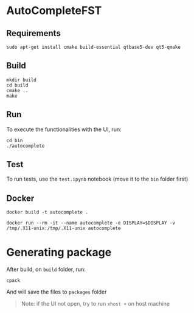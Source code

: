# AutoCompleteFST

## Requirements
```
sudo apt-get install cmake build-essential qtbase5-dev qt5-qmake
```

## Build

```
mkdir build
cd build
cmake ..
make
```

## Run
To execute the functionalities with the UI, run:
```
cd bin
./autocomplete
```

## Test
 To run tests, use the `test.ipynb` notebook (move it to the `bin` folder first)

## Docker
```
docker build -t autocomplete .
```

```
docker run --rm -it --name autocomplete -e DISPLAY=$DISPLAY -v /tmp/.X11-unix:/tmp/.X11-unix autocomplete
```

# Generating package
After build, on `build` folder, run:
```
cpack
```
And will save the files to `packages` folder
> Note: if the UI not open, try to run `xhost +` on host machine